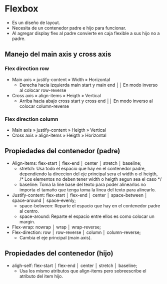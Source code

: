 # Flexbox
- Es un diseño de layout.
- Necesita de un contenedor padre e hijo para funcionar.
- Al agregar display flex al padre convierte en caja flexible a sus hijo no a padre.
## Manejo del main axis y cross axis
### Flex direction row
- Main axis »  justify-content » Width » Horizontal
  - Derecha hacia izquierda main start y main end ││ En modo inverso al colocar row-reverse
- Cross axis »  align-items » Heigth » Vertical
  - Arriba hacia abajo cross start y cross end ││ En modo inverso al colocar column-reverse
### Flex direction column
- Main axis »  justify-content » Heigth » Vertical
- Cross axis »  align-items » Heigth » Horizontal
## Propiedades del contenedor (padre)
- Align-items: flex-start │ flex-end │ center │ stretch │ baseline;
  - stretch: Usa todo el espacio que hay en el contenedor padre, dependiendo la direccion del eje principal sera el width o el heigth, /* Los elementos no deben tener width o heigth segun sea el caso */
  - baseline: Toma la line base del texto para poder alinearlos no importa el tamaño que tenga toma la linea del texto para alinearlo.
- Justify-content: flex-start │ flex-end │ center │ space-between │ space-around │ space-evenly;
  - space-between: Reparte el espacio que hay en el contenedor padre al centro.
  - space-around: Reparte el espacio entre ellos es como colocar un margin.
- Flex-wrap: nowrap │ wrap │ wrap-reverse;
- Flex-direction: row │ row-reverse │ column │ column-reverse;
  - Cambia el eje principal (main axis).
## Propiedades del contenedor (hijo)
- aligh-self: flex-start │ flex-end │ center │ stretch │ baseline;
  - Usa los mismo atributos que align-items pero sobreescribe el atributo del item hijo.  
